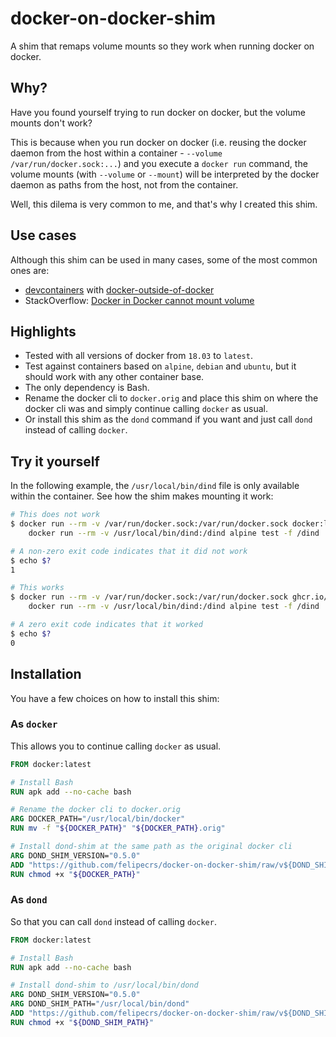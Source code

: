 # docker-on-docker-shim

A shim that remaps volume mounts so they work when running docker on docker.

## Why?

Have you found yourself trying to run docker on docker, but the volume mounts don't work?

This is because when you run docker on docker (i.e. reusing the docker daemon from the host within a container - `--volume /var/run/docker.sock:...`) and you execute a `docker run` command, the volume mounts (with `--volume` or `--mount`) will be interpreted by the docker daemon as paths from the host, not from the container.

Well, this dilema is very common to me, and that's why I created this shim.

## Use cases

Although this shim can be used in many cases, some of the most common ones are:

- [devcontainers](https://containers.dev/) with [docker-outside-of-docker](https://github.com/devcontainers/features/tree/main/src/docker-outside-of-docker#readme)
- StackOverflow: [Docker in Docker cannot mount volume](https://stackoverflow.com/questions/31381322)

## Highlights

- Tested with all versions of docker from `18.03` to `latest`.
- Test against containers based on `alpine`, `debian` and `ubuntu`, but it should work with any other container base.
- The only dependency is Bash.
- Rename the docker cli to `docker.orig` and place this shim on where the docker cli was and simply continue calling `docker` as usual.
- Or install this shim as the `dond` command if you want and just call `dond` instead of calling `docker`.

## Try it yourself

In the following example, the `/usr/local/bin/dind` file is only available within the container. See how the shim makes mounting it work:

```bash
# This does not work
$ docker run --rm -v /var/run/docker.sock:/var/run/docker.sock docker:latest \
    docker run --rm -v /usr/local/bin/dind:/dind alpine test -f /dind

# A non-zero exit code indicates that it did not work
$ echo $?
1

# This works
$ docker run --rm -v /var/run/docker.sock:/var/run/docker.sock ghcr.io/felipecrs/dond-shim:latest \
    docker run --rm -v /usr/local/bin/dind:/dind alpine test -f /dind

# A zero exit code indicates that it worked
$ echo $?
0
```

## Installation

You have a few choices on how to install this shim:

### As `docker`

This allows you to continue calling `docker` as usual.

```dockerfile
FROM docker:latest

# Install Bash
RUN apk add --no-cache bash

# Rename the docker cli to docker.orig
ARG DOCKER_PATH="/usr/local/bin/docker"
RUN mv -f "${DOCKER_PATH}" "${DOCKER_PATH}.orig"

# Install dond-shim at the same path as the original docker cli
ARG DOND_SHIM_VERSION="0.5.0"
ADD "https://github.com/felipecrs/docker-on-docker-shim/raw/v${DOND_SHIM_VERSION}/docker" "${DOCKER_PATH}"
RUN chmod +x "${DOCKER_PATH}"
```

### As `dond`

So that you can call `dond` instead of calling `docker`.

```dockerfile
FROM docker:latest

# Install Bash
RUN apk add --no-cache bash

# Install dond-shim to /usr/local/bin/dond
ARG DOND_SHIM_VERSION="0.5.0"
ARG DOND_SHIM_PATH="/usr/local/bin/dond"
ADD "https://github.com/felipecrs/docker-on-docker-shim/raw/v${DOND_SHIM_VERSION}/docker" "${DOND_SHIM_PATH}"
RUN chmod +x "${DOND_SHIM_PATH}"
```
